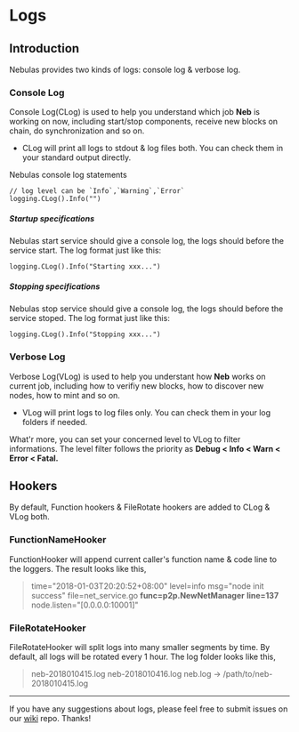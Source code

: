 # Logs

## Introduction

Nebulas provides two kinds of logs: console log & verbose log.

### Console Log

Console Log(CLog) is used to help you understand which job **Neb** is working on now, including start/stop components, receive new blocks on chain, do synchronization and so on.

- CLog will print all logs to stdout & log files both. You can check them in your standard output directly.

Nebulas console log statements

```
// log level can be `Info`,`Warning`,`Error`
logging.CLog().Info("")
```

##### Startup specifications
Nebulas start service should give a console log, the logs should before the service start. The log format just like this:

```
logging.CLog().Info("Starting xxx...")
```


##### Stopping specifications

Nebulas stop service should give a console log, the logs should before the service stoped. The log format just like this:

```
logging.CLog().Info("Stopping xxx...")
```

### Verbose Log

Verbose Log(VLog) is used to help you understant how **Neb** works on current job, including how to verifiy new blocks, how to discover new nodes, how to mint and so on.

- VLog will print logs to log files only. You can check them in your log folders if needed.

What'r more, you can set your concerned level to VLog to filter informations. The level filter follows the priority as **Debug < Info < Warn < Error < Fatal.**

## Hookers

By default, Function hookers & FileRotate hookers are added to CLog & VLog both.

### FunctionNameHooker

FunctionHooker will append current caller's function name & code line to the loggers. The result looks like this,

> time="2018-01-03T20:20:52+08:00" level=info msg="node init success" file=net_service.go **func=p2p.NewNetManager** **line=137** node.listen="[0.0.0.0:10001]"

### FileRotateHooker

FileRotateHooker will split logs into many smaller segments by time. By default, all logs will be rotated every 1 hour. The log folder looks like this,

> neb-2018010415.log 
> neb-2018010416.log
> neb.log -> /path/to/neb-2018010415.log

---

If you have any suggestions about logs, please feel free to submit issues on our [wiki](https://github.com/nebulasio/wiki) repo. Thanks!


